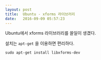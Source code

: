 ```yaml
---
layout: post
title:  Ubuntu - xforms 라이브러리
date:   2016-09-09 05:57:23
---
```


Ubuntu에서 xforms 라이브러리를 쓸일이 생겼다.

설치는 `apt-get` 을  이용하면 편리하다.

`sudo apt-get install libxforms-dev`